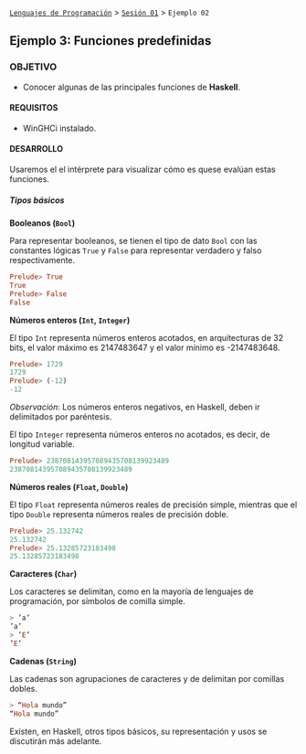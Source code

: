 [`Lenguajes de Programación`](../../README.md) > [`Sesión 01`](../README.md) > `Ejemplo 02`

## Ejemplo 3: Funciones predefinidas

### OBJETIVO

- Conocer algunas de las principales funciones de __Haskell__.

#### REQUISITOS

- WinGHCi instalado.

#### DESARROLLO

Usaremos el el intérprete para visualizar cómo es quese evalúan estas funciones.

##### Tipos básicos

**Booleanos (`Bool`)**

Para representar booleanos, se tienen el tipo de dato `Bool` con las constantes lógicas `True` y `False` para
representar verdadero y falso respectivamente.

```haskell
Prelude> True
True
Prelude> False
False
```

**Números enteros (`Int`, `Integer`)**

El tipo `Int` representa números enteros acotados, en arquitecturas de 32 bits, el valor máximo es 2147483647
y el valor mínimo es -2147483648.

```haskell
Prelude> 1729
1729
Prelude> (-12)
-12
```

*Observación*: Los números enteros negativos, en Haskell, deben ir delimitados por paréntesis.

El tipo `Integer` representa números enteros no acotados, es decir, de longitud variable.

```haskell
Prelude> 238708143957089435708139923489
238708143957089435708139923489
```

**Números reales (`Float`, `Double`)**

El tipo `Float` representa números reales de precisión simple, mientras que el tipo `Double` representa números
reales de precisión doble.

```haskell
Prelude> 25.132742
25.132742
Prelude> 25.13285723183498
25.13285723183498
```

**Caracteres (`Char`)**

Los caracteres se delimitan, como en la mayoría de lenguajes de programación, por símbolos de comilla
simple.

```haskell
> ’a’
’a’
> ’E’
’E’
```

**Cadenas (`String`)**

Las cadenas son agrupaciones de caracteres y de delimitan por comillas dobles.

```haskell
> “Hola mundo”
“Hola mundo”
```

Existen, en Haskell, otros tipos básicos, su representación y usos se discutirán más adelante.
